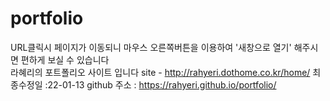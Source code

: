 # portfolio
URL클릭시 페이지가 이동되니 마우스 오른쪽버튼을 이용하여 '새창으로 열기' 해주시면 편하게 보실 수 있습니다
<BR>
라혜리의 포트폴리오 사이트 입니다 site - http://rahyeri.dothome.co.kr/home/ 
최종수정일 :22-01-13
github 주소 : https://rahyeri.github.io/portfolio/ 
